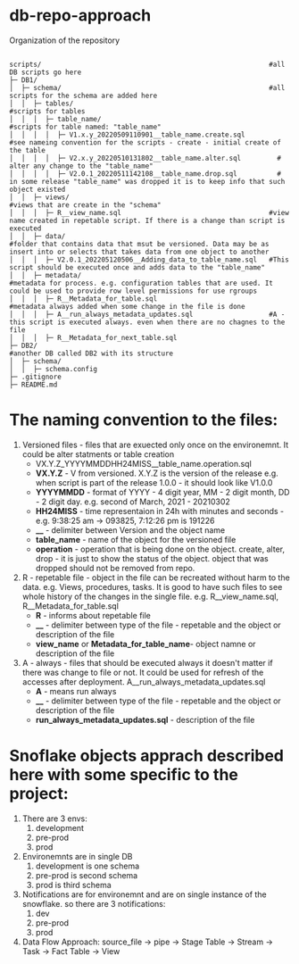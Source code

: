 # db-repo-approach
Organization of the repository
```

scripts/                                                         #all DB scripts go here
├─ DB1/
│  ├─ schema/                                                    #all scripts for the schema are added here
│  │  ├─ tables/                                                 #scripts for tables
│  │  │  ├─ table_name/                                          #scripts for table named: "table_name"
│  │  │  │  ├─ V1.x.y_20220509110901__table_name.create.sql        #see nameing convention for the scripts - create - initial create of the table
│  │  │  │  ├─ V2.x.y_20220510131802__table_name.alter.sql         # alter any change to the "table_name"
│  │  │  │  ├─ V2.0.1_20220511142108__table_name.drop.sql          # in some release "table_name" was dropped it is to keep info that such object existed
│  │  ├─ views/                                                  #views that are create in the "schema"
│  │  │  ├─ R__view_name.sql                                     #view name created in repetable script. If there is a change than script is executed
│  │  ├─ data/                                                   #folder that contains data that msut be versioned. Data may be as insert into or selects that takes data from one object to another
│  │  │  ├─ V2.0.1_202205120506__Adding_data_to_table_name.sql   #This script should be executed once and adds data to the "table_name"
│  │  ├─ metadata/                                               #metadata for process. e.g. configuration tables that are used. It could be used to provide row level permissions for use rgroups
│  │  │  ├─ R__Metadata_for_table.sql                            #metadata always added when some change in the file is done
│  │  │  ├─ A__run_always_metadata_updates.sql                   #A - this script is executed always. even when there are no chagnes to the file
│  │  │  ├─ R__Metadata_for_next_table.sql
├─ DB2/                                                          #another DB called DB2 with its structure
│  ├─ schema/
│  │  ├─ schema.config
├─ .gitignore
├─ README.md
```

# The naming convention to the files:
1. Versioned files - files that are exuected only once on the environemnt. It could be alter statments or table creation
   - VX.Y.Z_YYYYMMDDHH24MISS__table_name.operation.sql 
   - **VX.Y.Z** - V from versioned. X.Y.Z is the version of the release e.g. when script is part of the release 1.0.0 - it should look like V1.0.0
   - **YYYYMMDD** - format of YYYY - 4 digit year, MM - 2 digit month, DD - 2 digit day. e.g. second of March, 2021 - 20210302
   - **HH24MISS** - time representaion in 24h with minutes and seconds - e.g. 9:38:25 am -> 093825, 7:12:26 pm is 191226
   - **__** - delimiter between Version and the object name
   - **table_name** - name of the object for the versioned file
   - **operation** - operation that is being done on the object. create, alter, drop - it is just to show the status of the object. object that was dropped should not be removed from repo.
2. R - repetable file - object in the file can be recreated without harm to the data. e.g. Views, procedures, tasks. It is good to have such files to see whole history of the changes in the single file. e.g. R__view_name.sql, R__Metadata_for_table.sql
   -    **R** - informs about repetable file
   -    **__** - delimiter between type of the file - repetable and the object or description of the file
   -    **view_name** or **Metadata_for_table_name**- object namne or description of the file
3. A - always - files that should be executed always it doesn't matter if there was change to file or not. It could be used for refresh of the accesses after deployment. A__run_always_metadata_updates.sql
   - **A** - means run always
   - **__** - delimiter between type of the file - repetable and the object or description of the file
   - **run_always_metadata_updates.sql** - description of the file 

# Snoflake objects apprach described here with some specific to the project:
1. There are 3 envs:
   1. development
   2. pre-prod
   3. prod
2. Environemnts are in single DB
   1. development is one schema
   2. pre-prod is second schema
   3. prod is third schema
3. Notifications are for environemnt and are on single instance of the snowflake. so there are 3 notifications:
   1. dev
   2. pre-prod
   3. prod
4. Data Flow Approach:
   source_file -> pipe -> Stage Table -> Stream -> Task -> Fact Table -> View

